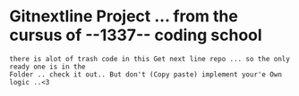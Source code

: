 # Gitnextline Project ... from the cursus of  --1337-- coding school

    there is alot of trash code in this Get next line repo ... so the only ready one is in the 
    Folder .. check it out.. But don't (Copy paste) implement your'e Own logic ..<3 

